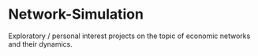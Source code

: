 # Network-Simulation
Exploratory / personal interest projects on the topic of economic networks and their dynamics.
